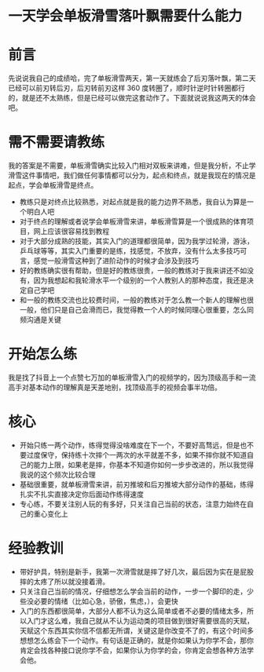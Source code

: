 # 一天学会单板滑雪落叶飘需要什么能力

# 前言
先说说我自己的成绩哈，完了单板滑雪两天，第一天就练会了后刃落叶飘，第二天已经可以前刃转后刃，后刃转前刃这样 360 度转圈了，顺时针逆时针转圈都行的，就是还不太熟练，但是已经可以做完这套动作了。下面就说说我这两天的体会吧。


# 需不需要请教练
我的答案是不需要，单板滑雪确实比较入门相对双板来讲难，但是我分析，不止学滑雪这件事情吧，我们做任何事情都可以分为，起点和终点，就是我现在的情况是起点，学会单板滑雪是终点。
- 教练只是对终点比较熟悉，对起点就是我的能力边界不熟悉，我自认为算是一个明白人吧
- 对于终点的理解或者说学会单板滑雪来讲，单板滑雪算是一个很成熟的体育项目，网上应该很容易找到教程
- 对于大部分成熟的技能，其实入门的道理都很简单，因为我学过轮滑，游泳，乒乓球等等，其实入门重要的是练，找感觉，不放弃，没有什么太多技巧可言，感觉一般滑雪这种到了进阶动作的时候才会涉及到技巧
- 好的教练确实很有帮助，但是好的教练很贵，一般的教练对于我来讲还不如没有，因为我想起和我轮滑水平一个级别的一个人教别人的那种态度，我还是决定自己学吧
- 和一般的教练交流也比较费时间，一般的教练对于怎么教一个新人的理解也很一般，他们只是自己会滑而已，我觉得教一个人的时候同理心很重要，怎么同频沟通是关键


# 开始怎么练
我是找了抖音上一个点赞七万加的单板滑雪入门的视频学的，因为顶级高手和一流高手对基本动作的理解真是天差地别，找顶级高手的视频会事半功倍。


# 核心
- 开始只练一两个动作，练得觉得没啥难度在下一个，不要好高骛远，但是也不要过度保守，保持练十次摔个一两次的水平就差不多，如果不摔你就不知道自己的能力上限，如果老是摔，你基本不知道你如何一步步改进的，所以我觉得我说的这个频次比较合理
- 基础很重要，就单板滑雪来讲，前刃推坡和后刃推坡大部分动作的基础，练得扎实不扎实直接决定你后面动作练得速度
- 专心练，不要关注别人玩的有多好，只关注自己当前的状态，注意力始终在自己的重心变化上



# 经验教训
- 带好护具，特别是新手，我第一次滑雪就是摔了好几次，最后因为实在是屁股摔的太疼了所以就没接着滑。
- 只关注自己当前的情况，仔细想怎么学会当前的动作，一步一个脚印的走，少些没必要的情绪（比如心急，骄傲，焦虑，），会更快
- 入门的东西都很简单，大部分人都不认为这么简单或者不必要的情绪太多，所以入门才这么难，我自己就从不认为运动类的项目做到很好需要很高的天赋，天赋这个东西其实你信不信都无所谓，关键这是你改变不了的，有这个时间多想想怎么练会下一个动作。有句话是正确的，就是你如果认为你学不会，那你肯定会找各种接口说你学不会，如果你认为你学的会，你肯定会想各种方法学会他。




